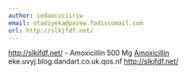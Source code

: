 ```yaml
---
author: iedaocuciiriw
email: otadiyeka@pazew.fodiscomail.com
url: http://slkjfdf.net/
---
```


http://slkjfdf.net/ - Amoxicillin 500 Mg <a href="http://slkjfdf.net/">Amoxicillin</a> eke.uvyj.blog.dandart.co.uk.qos.nf http://slkjfdf.net/